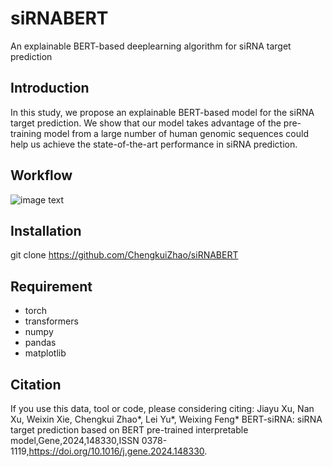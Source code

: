 # siRNABERT
An explainable BERT-based deeplearning algorithm for siRNA target prediction 

## Introduction
In this study, we propose an explainable BERT-based model for the siRNA target prediction. We show that our model takes advantage of the pre-training model from a large number of human genomic sequences could help us achieve the state-of-the-art performance in siRNA prediction.

## Workflow
![image text](https://github.com/ChengkuiZhao/SiRNABERT/blob/main/image/Workflow.jpg)

## Installation
git clone https://github.com/ChengkuiZhao/siRNABERT

## Requirement
* torch
* transformers
* numpy
* pandas
* matplotlib
## Citation
If you use this data, tool or code, please considering citing:
Jiayu Xu, Nan Xu, Weixin Xie, Chengkui Zhao*, Lei Yu*, Weixing Feng*
BERT-siRNA: siRNA target prediction based on BERT pre-trained interpretable model,Gene,2024,148330,ISSN 0378-1119,https://doi.org/10.1016/j.gene.2024.148330.
